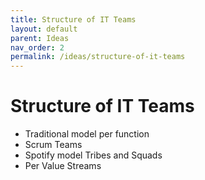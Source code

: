 ```yaml
---
title: Structure of IT Teams
layout: default
parent: Ideas
nav_order: 2
permalink: /ideas/structure-of-it-teams
---
```


# Structure of IT Teams

- Traditional model per function
- Scrum Teams
- Spotify model Tribes and Squads
- Per Value Streams